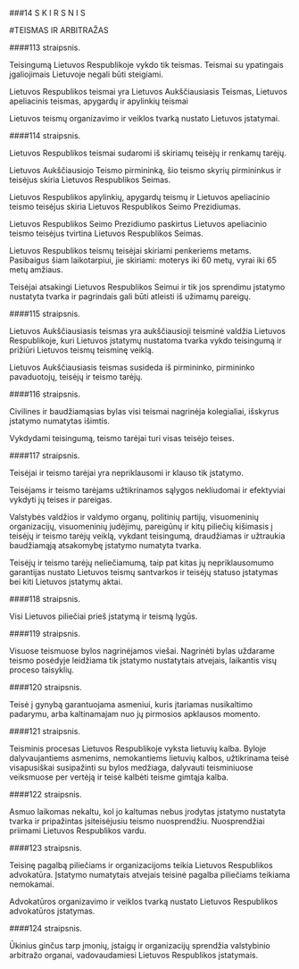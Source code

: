 ###14 S K I R S N I S

#TEISMAS IR ARBITRAŽAS

####113 straipsnis.

Teisingumą Lietuvos Respublikoje vykdo tik teismas. Teismai su ypatingais įgaliojimais Lietuvoje negali būti steigiami.

Lietuvos Respublikos teismai yra Lietuvos Aukščiausiasis Teismas, Lietuvos apeliacinis teismas, apygardų ir apylinkių teismai

Lietuvos teismų organizavimo ir veiklos tvarką nustato Lietuvos įstatymai.

####114 straipsnis.

Lietuvos Respublikos teismai sudaromi iš skiriamų teisėjų ir renkamų tarėjų.

Lietuvos Aukščiausiojo Teismo pirmininką, šio teismo skyrių pirmininkus ir teisėjus skiria Lietuvos Respublikos Seimas.

Lietuvos Respublikos apylinkių, apygardų teismų ir Lietuvos apeliacinio teismo teisėjus skiria Lietuvos Respublikos Seimo Prezidiumas.

Lietuvos Respublikos Seimo Prezidiumo paskirtus Lietuvos apeliacinio teismo teisėjus tvirtina Lietuvos Respublikos Seimas.

Lietuvos Respublikos teismų teisėjai skiriami penkeriems metams. Pasibaigus šiam laikotarpiui, jie skiriami: moterys iki 60 metų, vyrai iki 65 metų amžiaus.

Teisėjai atsakingi Lietuvos Respublikos Seimui ir tik jos sprendimu įstatymo nustatyta tvarka ir pagrindais gali būti atleisti iš užimamų pareigų.

####115 straipsnis.

Lietuvos Aukščiausiasis teismas yra aukščiausioji teisminė valdžia Lietuvos Respublikoje, kuri Lietuvos įstatymų nustatoma tvarka vykdo teisingumą ir prižiūri Lietuvos teismų teisminę veiklą.

Lietuvos Aukščiausiasis teismas susideda iš pirmininko, pirmininko pavaduotojų, teisėjų ir teismo tarėjų.

####116 straipsnis.

Civilines ir baudžiamąsias bylas visi teismai nagrinėja kolegialiai, išskyrus įstatymo numatytas išimtis.

Vykdydami teisingumą, teismo tarėjai turi visas teisėjo teises.

####117 straipsnis.

Teisėjai ir teismo tarėjai yra nepriklausomi ir klauso tik įstatymo.

Teisėjams ir teismo tarėjams užtikrinamos sąlygos nekliudomai ir efektyviai vykdyti jų teises ir pareigas.

Valstybės valdžios ir valdymo organų, politinių partijų, visuomeninių organizacijų, visuomeninių judėjimų, pareigūnų ir kitų piliečių kišimasis į teisėjų ir teismo tarėjų veiklą, vykdant teisingumą, draudžiamas ir užtraukia baudžiamąją atsakomybę įstatymo numatyta tvarka.

Teisėjų ir teismo tarėjų neliečiamumą, taip pat kitas jų nepriklausomumo garantijas nustato Lietuvos teismų santvarkos ir teisėjų statuso įstatymas bei kiti Lietuvos įstatymų aktai.

####118 straipsnis.

Visi Lietuvos piliečiai prieš įstatymą ir teismą lygūs.

####119 straipsnis.

Visuose teismuose bylos nagrinėjamos viešai. Nagrinėti bylas uždarame teismo posėdyje leidžiama tik įstatymo nustatytais atvejais, laikantis visų proceso taisyklių.

####120 straipsnis.

Teisė į gynybą garantuojama asmeniui, kuris įtariamas nusikaltimo padarymu, arba kaltinamajam nuo jų pirmosios apklausos momento.
 
####121 straipsnis.

Teisminis procesas Lietuvos Respublikoje vyksta lietuvių kalba. Byloje dalyvaujantiems asmenims, nemokantiems lietuvių kalbos, užtikrinama teisė visapusiškai susipažinti su bylos medžiaga, dalyvauti teisminiuose veiksmuose per vertėją ir teisė kalbėti teisme gimtąja kalba.

####122 straipsnis.

Asmuo laikomas nekaltu, kol jo kaltumas nebus įrodytas įstatymo nustatyta tvarka ir pripažintas įsiteisėjusiu teismo nuosprendžiu. Nuosprendžiai priimami Lietuvos Respublikos vardu.

####123 straipsnis.

Teisinę pagalbą piliečiams ir organizacijoms teikia Lietuvos Respublikos advokatūra. Įstatymo numatytais atvejais teisinė pagalba piliečiams teikiama nemokamai.

Advokatūros organizavimo ir veiklos tvarką nustato Lietuvos Respublikos advokatūros įstatymas.

####124 straipsnis.

Ūkinius ginčus tarp įmonių, įstaigų ir organizacijų sprendžia valstybinio arbitražo organai, vadovaudamiesi Lietuvos Respublikos įstatymais.
